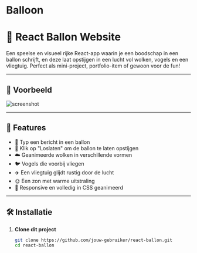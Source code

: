 # Balloon

# 🎈 React Ballon Website

Een speelse en visueel rijke React-app waarin je een boodschap in een ballon schrijft, en deze laat opstijgen in een lucht vol wolken, vogels en een vliegtuig. Perfect als mini-project, portfolio-item of gewoon voor de fun!

---

## 📸 Voorbeeld

![screenshot](./screenshot.png) <!-- Voeg later een echte screenshot toe -->

---

## 🚀 Features

- 📝 Typ een bericht in een ballon
- 🎈 Klik op "Loslaten" om de ballon te laten opstijgen
- ☁️ Geanimeerde wolken in verschillende vormen
- 🐦 Vogels die voorbij vliegen
- ✈️ Een vliegtuig glijdt rustig door de lucht
- 🌞 Een zon met warme uitstraling
- 📱 Responsive en volledig in CSS geanimeerd

---

## 🛠️ Installatie

1. **Clone dit project**  
   ```bash
   git clone https://github.com/jouw-gebruiker/react-ballon.git
   cd react-ballon
